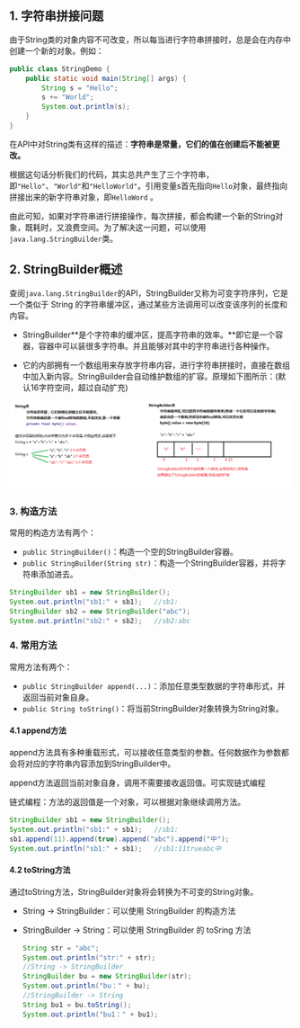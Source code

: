 ## 1. 字符串拼接问题

由于String类的对象内容不可改变，所以每当进行字符串拼接时，总是会在内存中创建一个新的对象。例如：

~~~java
public class StringDemo {
    public static void main(String[] args) {
        String s = "Hello";
        s += "World";
        System.out.println(s);
    }
}
~~~

在API中对String类有这样的描述：**字符串是常量，它们的值在创建后不能被更改。**

根据这句话分析我们的代码，其实总共产生了三个字符串，即`"Hello"`、`"World"`和`"HelloWorld"`。引用变量s首先指向`Hello`对象，最终指向拼接出来的新字符串对象，即`HelloWord` 。

由此可知，如果对字符串进行拼接操作，每次拼接，都会构建一个新的String对象，既耗时，又浪费空间。为了解决这一问题，可以使用`java.lang.StringBuilder`类。

## 2. StringBuilder概述

查阅`java.lang.StringBuilder`的API，StringBuilder又称为可变字符序列，它是一个类似于 String 的字符串缓冲区，通过某些方法调用可以改变该序列的长度和内容。

- StringBuilder**是个字符串的缓冲区，提高字符串的效率。**即它是一个容器，容器中可以装很多字符串。并且能够对其中的字符串进行各种操作。

- 它的内部拥有一个数组用来存放字符串内容，进行字符串拼接时，直接在数组中加入新内容。StringBuilder会自动维护数组的扩容。原理如下图所示：(默认16字符空间，超过自动扩充)

![01_StringBuilder的原理](images/01_StringBuilder%E7%9A%84%E5%8E%9F%E7%90%86.jpg)

### 3. 构造方法

常用的构造方法有两个：

- `public StringBuilder()`：构造一个空的StringBuilder容器。
- `public StringBuilder(String str)`：构造一个StringBuilder容器，并将字符串添加进去。

```Java
StringBuilder sb1 = new StringBuilder();
System.out.println("sb1:" + sb1);   //sb1:
StringBuilder sb2 = new StringBuilder("abc");
System.out.println("sb2:" + sb2);   //sb2:abc
```

### 4. 常用方法

常用方法有两个：

- `public StringBuilder append(...)`：添加任意类型数据的字符串形式，并返回当前对象自身。
- `public String toString()`：将当前StringBuilder对象转换为String对象。

#### 4.1 append方法

append方法具有多种重载形式，可以接收任意类型的参数。任何数据作为参数都会将对应的字符串内容添加到StringBuilder中。

append方法返回当前对象自身，调用不需要接收返回值。可实现链式编程

链式编程：方法的返回值是一个对象，可以根据对象继续调用方法。

```Java
StringBuilder sb1 = new StringBuilder();
System.out.println("sb1:" + sb1);   //sb1:
sb1.append(11).append(true).append("abc").append("中");
System.out.println("sb1:" + sb1);   //sb1:11trueabc中
```

#### 4.2 toString方法

通过toString方法，StringBuilder对象将会转换为不可变的String对象。

- String -> StringBuilder：可以使用 StringBuilder 的构造方法

- StringBuilder -> String：可以使用 StringBuilder 的 toSring 方法

  ```Java
  String str = "abc";
  System.out.println("str:" + str);
  //String -> StringBuilder
  StringBuilder bu = new StringBuilder(str);
  System.out.println("bu：" + bu);
  //StringBuilder -> String
  String bu1 = bu.toString();
  System.out.println("bu1：" + bu1);
  ```

  